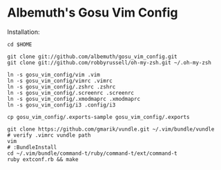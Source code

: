 Albemuth's Gosu Vim Config
==========================


Installation:


    cd $HOME

    git clone git://github.com/albemuth/gosu_vim_config.git
    git clone git://github.com/robbyrussell/oh-my-zsh.git ~/.oh-my-zsh

    ln -s gosu_vim_config/vim .vim
    ln -s gosu_vim_config/vimrc .vimrc
    ln -s gosu_vim_config/.zshrc .zshrc
    ln -s gosu_vim_config/.screenrc .screenrc
    ln -s gosu_vim_config/.xmodmaprc .xmodmaprc
    ln -s gosu_vim_config/i3 .config/i3

    cp gosu_vim_config/.exports-sample gosu_vim_config/.exports
    
    git clone https://github.com/gmarik/vundle.git ~/.vim/bundle/vundle
    # verify .vimrc vundle path
    vim
    # :BundleInstall
    cd ~/.vim/bundle/command-t/ruby/command-t/ext/command-t
    ruby extconf.rb && make
    


